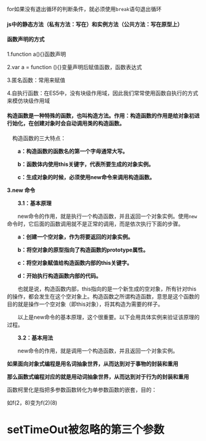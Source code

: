 for如果没有退出循环的判断条件，就必须使用`break`语句退出循环

#### js中的静态方法（私有方法：写在）和实例方法（公共方法：写在原型上）

#### 函数声明的方式

1.function a(){}函数声明

2.var a = function (){}变量声明后赋值函数，函数表达式

3.匿名函数：常用来赋值

4.自执行函数：在ES5中，没有块级作用域，因此我们常常使用函数自执行的方式来模仿块级作用域



#### 构造函数是一种特殊的函数，也叫构造方法。作用：构造函数的作用是给对象初进行始化，在创建对象时会自动调用类的构造函数。

　构造函数的三大特点：

　　**a：构造函数的函数名的第一个字母通常大写。**

　　**b：函数体内使用this关键字，代表所要生成的对象实例。**

　　**c：生成对象的时候，必须使用new命令来调用构造函数。**

**3.new 命令**

　　**3.1：基本原理**

　　new命令的作用，就是执行一个构造函数，并且返回一个对象实例。使用`new`命令时，它后面的函数调用就不是正常的调用，而是依次执行下面的步骤。

　　**a：创建一个空对象，作为将要返回的对象实例。**

　　**b：将空对象的原型指向了构造函数的prototype属性。**

　　**c：将空对象赋值给构造函数内部的this关键字。**

　　**d：开始执行构造函数内部的代码。**

　　也就是说，构造函数内部，this指向的是一个新生成的空对象，所有针对this的操作，都会发生在这个空对象上。构造函数之所谓构造函数，意思是这个函数的目的就是操作一个空对象（即this对象），将其构造为需要的样子。

　　以上是new命令的基本原理，这个很重要。以下会用具体实例来验证该原理的过程。

　　**3.2：基本用法**

　　new命令的作用，就是调用一个构造函数，并且返回一个对象实例。





**如果面向对象式编程是用名词抽象世界，从而达到对于事物的封装和重用**

**那么函数式编程对应的就是用动词抽象世界，从而达到对于行为的封装和重用**

函数柯里化是指把多参数函数转化为单参数函数的嵌套，目的：

如f(2，8)变为f(2)(8)

# setTimeOut被忽略的第三个参数

